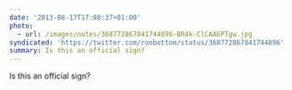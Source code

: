 ```yaml
---
date: '2013-08-17T17:08:37+01:00'
photo:
  - url: /images/notes/368772867841744896-BR4k-ClCAAEPTgw.jpg
syndicated: 'https://twitter.com/roobottom/status/368772867841744896'
summary: Is this an official sign?
---
```

Is this an official sign? 
